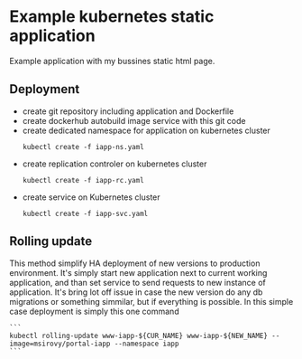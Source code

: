 Example kubernetes static application
=====================================

Example application with my bussines static html page. 


Deployment
----------
  - create git repository including application and Dockerfile
  - create dockerhub autobuild image service with this git code
  - create dedicated namespace for application on kubernetes cluster
    ```
    kubectl create -f iapp-ns.yaml
    ```
  - create replication controler on kubernetes cluster
    ```
    kubectl create -f iapp-rc.yaml
    ```
  - create service on Kubernetes cluster
    ```
    kubectl create -f iapp-svc.yaml
    ```


Rolling update
--------------
This method simplify HA deployment of new versions to production environment. It's simply start new application next to current working application, and than set service to send requests to new instance of application. It's bring lot off issue in case the new version do any db migrations or something simmilar, but if everything is possible. In this simple case deployment is simply this one command

    ```
    kubectl rolling-update www-iapp-${CUR_NAME} www-iapp-${NEW_NAME} --image=msirovy/portal-iapp --namespace iapp
    ```


